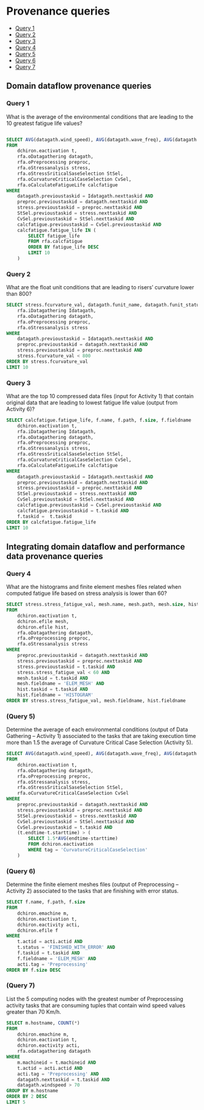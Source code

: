 # Provenance queries

  - [Query 1](#query-1)
  - [Query 2](#query-2)
  - [Query 3](#query-3)
  - [Query 4](#query-4)
  - [Query 5](#query-5)
  - [Query 6](#query-6)
  - [Query 7](#query-7)
  
## Domain dataflow provenance queries

### Query 1
What is the average of the environmental conditions that are leading to the 10 greatest fatigue life values?

```sql

SELECT AVG(datagath.wind_speed), AVG(datagath.wave_freq), AVG(datagath.wave_height), AVG(datagath.wtr_temp), AVG(datagath.air_temp)
FROM
	dchiron.eactivation t,
	rfa.oDatagathering datagath,
	rfa.oPreprocessing preproc,
	rfa.oStressanalysis stress,
	rfa.oStressSriticalSaseSelection StSel,
	rfa.oCurvatureCriticalCaseSelection CvSel,
	rfa.oCalculateFatigueLife calcfatigue
WHERE
	datagath.previoustaskid = Idatagath.nexttaskid AND
	preproc.previoustaskid = datagath.nexttaskid AND
	stress.previoustaskid = preproc.nexttaskid AND
	StSel.previoustaskid = stress.nexttaskid AND
	CvSel.previoustaskid = StSel.nexttaskid AND
	calcfatigue.previoustaskid = CvSel.previoustaskid AND
	calcfatigue.fatigue_life IN (
		SELECT fatigue_life
		FROM rfa.calcfatigue 
		ORDER BY fatigue_life DESC
		LIMIT 10
	)

```

### Query 2
What are the float unit conditions that are leading to risers’ curvature lower than 800?

```sql
SELECT stress.fcurvature_val, datagath.funit_name, datagath.funit_status, datagath.funit_lat, datagath.funit_long, datagath.funit_type
	rfa.iDatagathering Idatagath,
	rfa.oDatagathering datagath,
	rfa.oPreprocessing preproc,
	rfa.oStressanalysis stress
WHERE
	datagath.previoustaskid = Idatagath.nexttaskid AND
	preproc.previoustaskid = datagath.nexttaskid AND
	stress.previoustaskid = preproc.nexttaskid AND
	stress.fcurvature_val < 800
ORDER BY stress.fcurvature_val 
LIMIT 10￼
```

### Query 3
What are the top 10 compressed data files (input for Activity 1) that contain original data that are leading to lowest fatigue life value (output from Activity 6)?

```sql
SELECT calcfatigue.fatigue_life, f.name, f.path, f.size, f.fieldname
	dchiron.eactivation t,
	rfa.iDatagathering Idatagath,
	rfa.oDatagathering datagath,
	rfa.oPreprocessing preproc,
	rfa.oStressanalysis stress,
	rfa.oStressSriticalSaseSelection StSel,
	rfa.oCurvatureCriticalCaseSelection CvSel,
	rfa.oCalculateFatigueLife calcfatigue
WHERE
	datagath.previoustaskid = Idatagath.nexttaskid AND
	preproc.previoustaskid = datagath.nexttaskid AND
	stress.previoustaskid = preproc.nexttaskid AND
	StSel.previoustaskid = stress.nexttaskid AND
	CvSel.previoustaskid = StSel.nexttaskid AND
	calcfatigue.previoustaskid = CvSel.previoustaskid AND
	calcfatigue.previoustaskid = t.taskid AND
	f.taskid =  t.taskid
ORDER BY calcfatigue.fatigue_life
LIMIT 10
```

## Integrating domain dataflow and performance data provenance queries

### Query 4
What are the histograms and finite element meshes files related when computed fatigue life based on stress analysis is lower than 60?

```sql
SELECT stress.stress_fatigue_val, mesh.name, mesh.path, mesh.size, hist.name, hist.path, hist.size
FROM
	dchiron.eactivation t,
	dchiron.efile mesh,
	dchiron.efile hist,
	rfa.oDatagathering datagath,
	rfa.oPreprocessing preproc,
	rfa.oStressanalysis stress
WHERE
	preproc.previoustaskid = datagath.nexttaskid AND
	stress.previoustaskid = preproc.nexttaskid AND
	stress.previoustaskid = t.taskid AND
	stress.stress_fatigue_val < 60 AND
	mesh.taskid = t.taskid AND
	mesh.fieldname = 'ELEM_MESH' AND
	hist.taskid = t.taskid AND
	hist.fieldname = 'HISTOGRAM'
ORDER BY stress.stress_fatigue_val, mesh.fieldname, hist.fieldname
```

### (Query 5)
Determine the average of each environmental conditions (output of Data Gathering – Activity 1) associated to the tasks that are taking execution time more than 1.5 the average of Curvature Critical Case Selection (Activity 5).

```sql
SELECT AVG(datagath.wind_speed), AVG(datagath.wave_freq), AVG(datagath.wave_height), AVG(datagath.wtr_temp), AVG(datagath.air_temp)
FROM
	dchiron.eactivation t,
	rfa.oDatagathering datagath,
	rfa.oPreprocessing preproc,
	rfa.oStressanalysis stress,
	rfa.oStressSriticalSaseSelection StSel,
	rfa.oCurvatureCriticalCaseSelection CvSel
WHERE
	preproc.previoustaskid = datagath.nexttaskid AND
	stress.previoustaskid = preproc.nexttaskid AND
	StSel.previoustaskid = stress.nexttaskid AND
	CvSel.previoustaskid = StSel.nexttaskid AND
	CvSel.previoustaskid = t.taskid AND
	(t.endtime-t.starttime) > (
		SELECT 1.5*AVG(endtime-starttime) 
		FROM dchiron.eactivation
		WHERE tag = 'CurvatureCriticalCaseSelection'
	)
```


### (Query 6)
Determine the finite element meshes files (output of Preprocessing – Activity 2) associated to the tasks that are finishing with error status.

```sql
SELECT f.name, f.path, f.size
FROM
	dchiron.emachine m,
	dchiron.eactivation t,
	dchiron.eactivity acti,
	dchiron.efile f
WHERE
	t.actid = acti.actid AND
	t.status = 'FINISHED_WITH_ERROR' AND
	f.taskid = t.taskid AND
	f.fieldname = 'ELEM_MESH' AND
	acti.tag = 'Preprocessing'
ORDER BY f.size DESC
```


### (Query 7)
List the 5 computing nodes with the greatest number of Preprocessing activity tasks that are consuming tuples that contain wind speed values greater than 70 Km/h.

```sql
SELECT m.hostname, COUNT(*)
FROM
	dchiron.emachine m,
	dchiron.eactivation t,
	dchiron.eactivity acti,
	rfa.odatagathering datagath
WHERE
	m.machineid = t.machineid AND
	t.actid = acti.actid AND
	acti.tag = 'Preprocessing' AND
	datagath.nexttaskid = t.taskid AND
	datagath.windspeed > 70
GROUP BY m.hostname
ORDER BY 2 DESC
LIMIT 5
```
